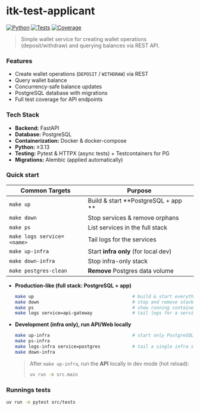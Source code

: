 # itk-test-applicant

[![Python](https://img.shields.io/badge/python-3.13-blue)](https://www.python.org/)
[![Tests](https://img.shields.io/badge/tests-passing-brightgreen)]()
[![Coverage](https://img.shields.io/badge/coverage-93%25-green)]()

> Simple wallet service for creating wallet operations (deposit/withdraw) and querying balances via REST API.

### Features

-   Create wallet operations (`DEPOSIT` / `WITHDRAW`) via REST
-   Query wallet balance
-   Concurrency-safe balance updates
-   PostgreSQL database with migrations
-   Full test coverage for API endpoints

### Tech Stack

-   **Backend:** FastAPI
-   **Database:** PostgreSQL
-   **Containerization:** Docker & docker-compose
-   **Python:** ≥3.13
-   **Testing:** Pytest & HTTPX (async tests) + Testcontainers for PG
-   **Migrations:** Alembic (applied automatically)

### Quick start

| Common Targets             | Purpose                              |
| -------------------------- | ------------------------------------ |
| `make up`                  | Build & start **PostgreSQL + app **  |
| `make down`                | Stop services & remove orphans       |
| `make ps`                  | List services in the full stack      |
| `make logs service=<name>` | Tail logs for the services           |
| `make up-infra`            | Start **infra only** (for local dev) |
| `make down-infra`          | Stop infra-only stack                |
| `make postgres-clean`      | **Remove** Postgres data volume      |

-   **Production-like (full stack: PostgreSQL + app)**
    ```bash
    make up                                     # build & start everything in detached mode
    make down                                   # stop and remove stack (keeps volumes)
    make ps                                     # show running containers
    make logs service=api-gateway               # tail logs for a service
    ```

*   **Development (infra only), run API/Web locally**

    ```bash
    make up-infra                               # start only PostgreSQL
    make ps-infra
    make logs-infra service=postgres            # tail a single infra service
    make down-infra
    ```

    > After `make up-infra`, run the **API** locally in dev mode (hot reload):
    >
    > ```bash
    > uv run -m src.main
    > ```

### Runnings tests

```bash
uv run -m pytest src/tests
```
